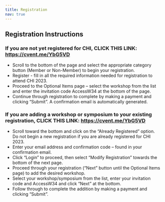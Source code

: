 ```yaml
---
title: Registration
nav: true
---
```


## Registration Instructions

### If you are not yet registered for CHI, CLICK THIS LINK: [<https://cvent.me/YbG5VD>](https://cvent.me/YbG5VD)

- Scroll to the bottom of the page and select the appropriate category button (Member or Non-Member) to begin your registration.
- Register - fill in all the required information needed for registration to attend CHI 2023.
- Proceed to the Optional Items page – select the workshop from the list and enter the invitation code AccessW34 at the bottom of the page.
- Continue through registration to complete by making a payment and clicking “Submit”. A confirmation email is automatically generated.

### If you are adding a workshop or symposium to your existing registration, CLICK THIS LINK: [<https://cvent.me/YbG5VD>](https://cvent.me/YbG5VD)

- Scroll toward the bottom and click on the “Already Registered” option. Do not begin a new registration if you are already registered for CHI 2023.
- Enter your email address and confirmation code – found in your confirmation email.
- Click “Login” to proceed, then select “Modify Registration” towards the bottom of the next page.
- Proceed through your registration (“Next” button until the Optional Items page) to add the desired workshop.
- Select your workshop/symposium from the list, enter your invitation code and AccessW34 and click “Next” at the bottom.
- Follow through to complete the addition by making a payment and clicking “Submit”.
